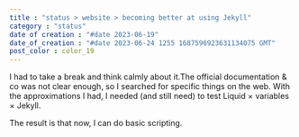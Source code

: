 ```yaml
---
title : "status > website > becoming better at using Jekyll"
category : "status"
date of creation : "#date 2023-06-19"
date_of_creation : "#date 2023-06-24 1255 1687596923631134075 GMT"
post_color : color_19
---
```

I had to take a break and think calmly about it.The official documentation & co was not clear enough, so I searched for specific things on the web.
With the approximations I had, I needed (and still need) to test Liquid × variables × Jekyll.

The result is that now, I can do basic scripting.

